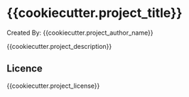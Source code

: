 # {{cookiecutter.project_title}}

Created By: {{cookiecutter.project_author_name}}

{{cookiecutter.project_description}}

## Licence

{{cookiecutter.project_license}}